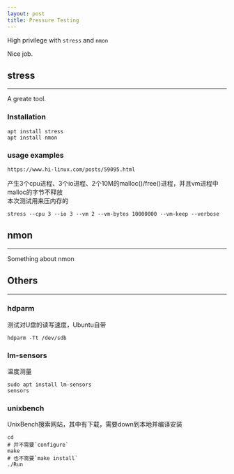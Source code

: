 ```yaml
---
layout: post
title: Pressure Testing
---
```


High privilege with `stress` and `nmon`

Nice job.


## stress
---
A greate tool.

### Installation
```shell
apt install stress
apt install nmon
```

### usage examples
`https://www.hi-linux.com/posts/59095.html`

产生3个cpu进程、3个io进程、2个10M的malloc()/free()进程，并且vm进程中malloc的字节不释放  
本次测试用来压内存的
```shell
stress --cpu 3 --io 3 --vm 2 --vm-bytes 10000000 --vm-keep --verbose
```

## nmon
---
Something about nmon


## Others
---
### hdparm
测试对U盘的读写速度，Ubuntu自带

```shell
hdparm -Tt /dev/sdb
```

### lm-sensors
温度测量
```shell
sudo apt install lm-sensors
sensors
```

### unixbench
UnixBench搜索网站，其中有下载，需要down到本地并编译安装

```shell
cd 
# 并不需要`configure`
make
# 也不需要`make install`
./Run
```

